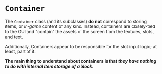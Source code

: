 # `Container`

The `Container` class (and its subclasses) **do not** correspond to storing items, or _in-game_ content of any kind.
Instead, containers are closely-tied to the GUI and "contain" the assets of the screen from the textures, slots,
and text.

Additionally, Containers appear to be responsible for the slot input logic; at least, part of it.

**The main thing to understand about containers is that _they have nothing to do with internal item storage of a block_.**